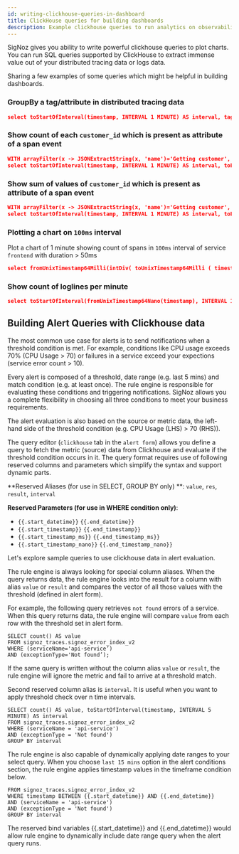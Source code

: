 ```yaml
---
id: writing-clickhouse-queries-in-dashboard
title: ClickHouse queries for building dashboards
description: Example clickhouse queries to run analytics on observability data
---
```


SigNoz gives you ability to write powerful clickhouse queries to plot charts. You can run SQL queries supported by ClickHouse to extract immense value out of your distributed tracing data or logs data. 

Sharing a few examples of some queries which might be helpful in building dashboards.

### GroupBy a tag/attribute in distributed tracing data

```json
select toStartOfInterval(timestamp, INTERVAL 1 MINUTE) AS interval, tagMap['peer.service'] as op_name, toFloat64(avg(durationNano)) as value from signoz_traces.signoz_index_v2  where tagMap['peer.service']!='' and timestamp > now() - INTERVAL 30 MINUTE  group by (op_name, interval) order by (op_name, interval) asc;
```

### Show count of each `customer_id` which is present as attribute of a span event

```json
WITH arrayFilter(x -> JSONExtractString(x, 'name')='Getting customer', events) as filteredEvents
select toStartOfInterval(timestamp, INTERVAL 1 MINUTE) AS interval, toFloat64(count()) as count, arrayJoin(arrayMap(x -> JSONExtractString(JSONExtractString(x, 'attributeMap'), 'customer_id'), filteredEvents)) as resultArray from signoz_traces.signoz_index_v2 where  not empty(filteredEvents) and timestamp > toUnixTimestamp(now() - INTERVAL 30 MINUTE) group by (resultArray, interval) order by (resultArray, interval) asc;
```


### Show sum of values  of `customer_id` which is present as attribute of a span event

```json
WITH arrayFilter(x -> JSONExtractString(x, 'name')='Getting customer', events) as filteredEvents
select toStartOfInterval(timestamp, INTERVAL 1 MINUTE) AS interval, toFloat64(sum(toInt32(resultArray))) as sum, arrayJoin(arrayMap(x -> JSONExtractString(JSONExtractString(x, 'attributeMap'), 'customer_id'), filteredEvents)) as resultArray from signoz_traces.signoz_index_v2 where  not empty(filteredEvents) and timestamp > toUnixTimestamp(now() - INTERVAL 30 MINUTE) group by (resultArray, interval) order by (resultArray, interval) asc;
```


### Plotting a chart on `100ms` interval

Plot a chart of 1 minute showing count of spans in `100ms` interval of service `frontend` with duration > 50ms

```json
select fromUnixTimestamp64Milli(intDiv( toUnixTimestamp64Milli ( timestamp ), 100) * 100) AS interval, toFloat64(count()) as count from (select timestamp from signoz_traces.signoz_index_v2 where serviceName='frontend' and durationNano>=50*exp10(6) and timestamp > now() - INTERVAL 1 MINUTE) group by interval order by interval asc;
```

### Show count of loglines per minute

```json
select toStartOfInterval(fromUnixTimestamp64Nano(timestamp), INTERVAL 1 MINUTE) AS interval, toFloat64(count()) as value from signoz_logs.logs  where timestamp > toUnixTimestamp64Nano(now64() - INTERVAL 30 MINUTE)  group by interval order by interval asc;
```


## Building Alert Queries with Clickhouse data

The most common use case for alerts is to send notifications when a threshold condition is met. For example, conditions like CPU usage exceeds 70% (CPU Usage > 70) or failures in a service exceed your expections  (service error count > 10).  

Every alert is composed of a threshold, date range (e.g. last 5 mins) and match condition (e.g. at least once).  The rule engine is responsible for evaluating these conditions and triggering notifications. SigNoz allows you a complete flexibility in choosing all three conditions to meet your business requirements. 

The alert evaluation is also based on the source or metric data, the left-hand side of the threshold condition (e.g. CPU Usage (LHS) > 70 (RHS)).    

The query editor (`clickhouse` tab in the `alert form`) allows you define a query to fetch the metric (source) data from Clickhouse and evaluate if the threshold condition occurs in it.  The query format requires use of following reserved columns and parameters which simplify the syntax and support dynamic parts.

**Reserved Aliases (for use in SELECT, GROUP BY only) **: `value`, `res`, `result`, `interval` 

**Reserved Parameters (for use in WHERE condition only)**: 

- `{{.start_datetime}}` `{{.end_datetime}}` 
- `{{.start_timestamp}}` `{{.end_timestamp}}`
- `{{.start_timestamp_ms}}` `{{.end_timestamp_ms}}`
- `{{.start_timestamp_nano}}` `{{.end_timestamp_nano}}`


Let's explore sample queries to use clickhouse data in alert evaluation. 

The rule engine is always looking for special column aliases. When the query returns data, the rule engine looks into the result for a column with alias `value` or `result` and compares the vector of all those values with the threshold (defined in alert form).   

For example, the following query retrieves `not found` errors of a service. When this query returns data, the rule engine will compare `value` from each row with the threshold set in alert form. 

```
SELECT count() AS value  
FROM signoz_traces.signoz_error_index_v2 
WHERE (serviceName='api-service’) 
AND (exceptionType='Not found’);
```

If the same query is written without the column alias `value` or `result`, the rule engine will ignore the metric and fail to arrive at a threshold match.  

Second reserved column alias is `interval`.  It is useful when you want to apply threshold check over n time intervals.

```
SELECT count() AS value, toStartOfInterval(timestamp, INTERVAL 5 MINUTE) AS interval 
FROM signoz_traces.signoz_error_index_v2 
WHERE (serviceName = 'api-service') 
AND (exceptionType = 'Not found') 
GROUP BY interval
```

The rule engine is also capable of dynamically applying date ranges to your select query.  When you choose `last 15 mins` option in the alert conditions section, the rule engine applies timestamp values in the timeframe condition below.   

```SELECT count() AS value, toStartOfInterval(timestamp, INTERVAL 5 MINUTE) AS interval 
FROM signoz_traces.signoz_error_index_v2 
WHERE timestamp BETWEEN {{.start_datetime}} AND {{.end_datetime}} 
AND (serviceName = 'api-service') 
AND (exceptionType = 'Not found') 
GROUP BY interval
```

The reserved bind variables {{.start_datetime}} and {{.end_datetime}} would allow rule engine to dynamically include date range query when the alert query runs.  





 


